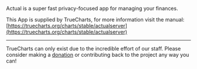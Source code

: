 Actual is a super fast privacy-focused app for managing your finances.

This App is supplied by TrueCharts, for more information visit the manual: [https://truecharts.org/charts/stable/actualserver](https://truecharts.org/charts/stable/actualserver)

---

TrueCharts can only exist due to the incredible effort of our staff.
Please consider making a [donation](https://truecharts.org/about/sponsor) or contributing back to the project any way you can!
